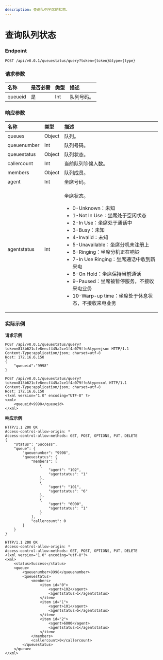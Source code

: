 ```yaml
---
description: 查询队列坐席的状态。
---
```


# 查询队列状态



### Endpoint

```text
POST /api/v0.0.1/queuestatus/query?token={token}&type={type}
```

### 请求参数

| **名称** | **是否必需** | **类型** | **描述** |
| :--- | :--- | :--- | :--- |
| queueid | 是 | Int | 队列号码。 |

### 响应参数

<table>
  <thead>
    <tr>
      <th style="text-align:left"><b>&#x540D;&#x79F0;</b>
      </th>
      <th style="text-align:left"><b>&#x7C7B;&#x578B;</b>
      </th>
      <th style="text-align:left"><b>&#x63CF;&#x8FF0;</b>
      </th>
    </tr>
  </thead>
  <tbody>
    <tr>
      <td style="text-align:left">queues</td>
      <td style="text-align:left">Object</td>
      <td style="text-align:left">&#x961F;&#x5217;&#x3002;</td>
    </tr>
    <tr>
      <td style="text-align:left">queuenumber</td>
      <td style="text-align:left">Int</td>
      <td style="text-align:left">&#x961F;&#x5217;&#x53F7;&#x7801;&#x3002;</td>
    </tr>
    <tr>
      <td style="text-align:left">queuestatus</td>
      <td style="text-align:left">Object</td>
      <td style="text-align:left">&#x961F;&#x5217;&#x72B6;&#x6001;&#x3002;</td>
    </tr>
    <tr>
      <td style="text-align:left">callercount</td>
      <td style="text-align:left">Int</td>
      <td style="text-align:left">&#x5F53;&#x524D;&#x961F;&#x5217;&#x7B49;&#x5019;&#x4EBA;&#x6570;&#x3002;</td>
    </tr>
    <tr>
      <td style="text-align:left">members</td>
      <td style="text-align:left">Object</td>
      <td style="text-align:left">&#x961F;&#x5217;&#x6210;&#x5458;&#x3002;</td>
    </tr>
    <tr>
      <td style="text-align:left">agent</td>
      <td style="text-align:left">Int</td>
      <td style="text-align:left">&#x5750;&#x5E2D;&#x53F7;&#x7801;&#x3002;</td>
    </tr>
    <tr>
      <td style="text-align:left">agentstatus</td>
      <td style="text-align:left">Int</td>
      <td style="text-align:left">
        <p>&#x5750;&#x5E2D;&#x72B6;&#x6001;&#x3002;</p>
        <ul>
          <li>0-Unknown&#xFF1A;&#x672A;&#x77E5;</li>
          <li>1-Not In Use&#xFF1A;&#x5750;&#x5E2D;&#x5904;&#x4E8E;&#x7A7A;&#x95F2;&#x72B6;&#x6001;</li>
          <li>2-In Use&#xFF1A;&#x5750;&#x5E2D;&#x5904;&#x4E8E;&#x901A;&#x8BDD;&#x4E2D;</li>
          <li>3-Busy&#xFF1A;&#x672A;&#x77E5;</li>
          <li>4-Invalid&#xFF1A;&#x672A;&#x77E5;</li>
          <li>5-Unavailable&#xFF1A;&#x5750;&#x5E2D;&#x5206;&#x673A;&#x672A;&#x6CE8;&#x518C;&#x4E0A;</li>
          <li>6-Ringing&#xFF1A;&#x5750;&#x5E2D;&#x5206;&#x673A;&#x6B63;&#x5728;&#x54CD;&#x94C3;</li>
          <li>7-In Use Ringing&#xFF1A;&#x5750;&#x5E2D;&#x901A;&#x8BDD;&#x4E2D;&#x6536;&#x5230;&#x65B0;&#x6765;&#x7535;</li>
          <li>8-On Hold&#xFF1A;&#x5750;&#x5E2D;&#x4FDD;&#x6301;&#x5F53;&#x524D;&#x901A;&#x8BDD;</li>
          <li>9-Paused&#xFF1A;&#x5750;&#x5E2D;&#x88AB;&#x6682;&#x505C;&#x670D;&#x52A1;&#xFF0C;&#x4E0D;&#x63A5;&#x6536;&#x6765;&#x7535;&#x4E1A;&#x52A1;</li>
          <li>10-Warp-up time&#xFF1A;&#x5750;&#x5E2D;&#x5904;&#x4E8E;&#x4F11;&#x606F;&#x72B6;&#x6001;&#xFF0C;&#x4E0D;&#x63A5;&#x6536;&#x6765;&#x7535;&#x4E1A;&#x52A1;</li>
        </ul>
      </td>
    </tr>
  </tbody>
</table>

### 实际示例

**请求示例**

```text
POST /api/v0.0.1/queuestatus/query?token=813b621cfe8eecf445a2ce1f4a079ffe&type=json HTTP/1.1
Content-Type:application/json; charset=utf-8
Host: 172.16.6.150
{
	"queueid":"9998"
}
```

```text
POST /api/v0.0.1/queuestatus/query?token=813b621cfe8eecf445a2ce1f4a079ffe&type=xml HTTP/1.1
Content-Type:application/json; charset=utf-8
Host: 172.16.6.150
<?xml version="1.0" encoding="UTF-8" ?>
<xml>
	<queueid>9998</queueid>
</xml>
```

**响应示例**

```text
HTTP/1.1 200 OK
Access-control-allow-origin: *
Access-control-allow-methods: GET, POST, OPTIONS, PUT, DELETE
{
    "status": "Success",
    "queue": {
        "queuenumber": "9998",
        "queuestatus": {
            "members": [
                {
                    "agent": "102",
                    "agentstatus": "1"
                },
                {
                    "agent": "101",
                    "agentstatus": "6"
                },
                {
                    "agent": "6000",
                    "agentstatus": "1"
                }
            ],
            "callercount": 0
        }
    }
}
```



```text
HTTP/1.1 200 OK
Access-control-allow-origin: *
Access-control-allow-methods: GET, POST, OPTIONS, PUT, DELETE
<?xml version="1.0" encoding="utf-8"?>
<xml>
	<status>Success</status>
	<queue>
		<queuenumber>9998</queuenumber>
		<queuestatus>
			<members>
				<item id="0">
					<agent>102</agent>
					<agentstatus>1</agentstatus>
				</item>
				<item id="1">
					<agent>101</agent>
					<agentstatus>5</agentstatus>
				</item>
				<item id="2">
					<agent>6000</agent>
					<agentstatus>1</agentstatus>
				</item>
			</members>
			<callercount>0</callercount>
		</queuestatus>
	</queue>
</xml>
```

